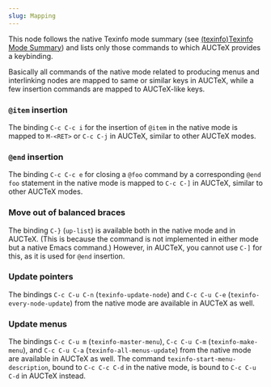 ```yaml
---
slug: Mapping
---
```


This node follows the native Texinfo mode summary (see [(texinfo)Texinfo Mode Summary](Texinfo-Mode-Summary)) and lists only those commands to which AUCTeX provides a keybinding.

Basically all commands of the native mode related to producing menus and interlinking nodes are mapped to same or similar keys in AUCTeX, while a few insertion commands are mapped to AUCTeX-like keys.

### `@item` insertion

The binding `C-c C-c i` for the insertion of `@item` in the native mode is mapped to `M-<RET>` or `C-c C-j` in AUCTeX, similar to other AUCTeX modes.

### `@end` insertion

The binding `C-c C-c e` for closing a `@foo` command by a corresponding `@end foo` statement in the native mode is mapped to `C-c C-]` in AUCTeX, similar to other AUCTeX modes.

### Move out of balanced braces

The binding `C-}` (`up-list`) is available both in the native mode and in AUCTeX. (This is because the command is not implemented in either mode but a native Emacs command.) However, in AUCTeX, you cannot use `C-]` for this, as it is used for `@end` insertion.

### Update pointers

The bindings `C-c C-u C-n` (`texinfo-update-node`) and `C-c C-u C-e` (`texinfo-every-node-update`) from the native mode are available in AUCTeX as well.

### Update menus

The bindings `C-c C-u m` (`texinfo-master-menu`), `C-c C-u C-m` (`texinfo-make-menu`), and `C-c C-u C-a` (`texinfo-all-menus-update`) from the native mode are available in AUCTeX as well. The command `texinfo-start-menu-description`, bound to `C-c C-c C-d` in the native mode, is bound to `C-c C-u C-d` in AUCTeX instead.
